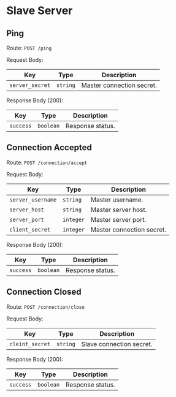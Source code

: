 # Slave Server

## Ping

Route: `POST /ping`

Request Body:

| Key             | Type     | Description               |
| --------------- | -------- | ------------------------- |
| `server_secret` | `string` | Master connection secret. |

Response Body (200):

| Key       | Type      | Description      |
| --------- | --------- | ---------------- |
| `success` | `boolean` | Response status. |

## Connection Accepted

Route: `POST /connection/accept`

Request Body:

| Key               | Type      | Description               |
| ----------------- | --------- | ------------------------- |
| `server_username` | `string`  | Master username.          |
| `server_host`     | `string`  | Master server host.       |
| `server_port`     | `integer` | Master server port.       |
| `client_secret`   | `integer` | Master connection secret. |

Response Body (200):

| Key       | Type      | Description      |
| --------- | --------- | ---------------- |
| `success` | `boolean` | Response status. |

## Connection Closed

Route: `POST /connection/close`

Request Body:

| Key             | Type     | Description              |
| --------------- | -------- | ------------------------ |
| `cleint_secret` | `string` | Slave connection secret. |

Response Body (200):

| Key       | Type      | Description      |
| --------- | --------- | ---------------- |
| `success` | `boolean` | Response status. |
